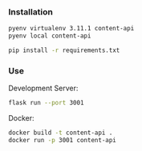 ### Installation 

```bash
pyenv virtualenv 3.11.1 content-api
pyenv local content-api

pip install -r requirements.txt
```



### Use

Development Server: 
```bash
flask run --port 3001
```


Docker:
```bash
docker build -t content-api .
docker run -p 3001 content-api
```
